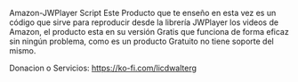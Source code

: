 Amazon-JWPlayer Script 
Este Producto que te enseño en esta vez es un código que sirve para reproducir desde la librería JWPlayer los videos de Amazon, el producto esta en su versión Gratis que funciona de forma eficaz sin ningún problema, como es un producto Gratuito no tiene soporte del mismo. 

Donacion o Servicios: https://ko-fi.com/licdwalterg
